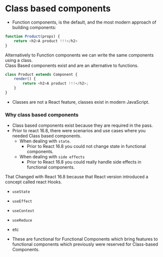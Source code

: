 # Class based components


- Function components, is the default, and the most modern approach of building components:

```javascript
function Product(props) {
    return <h2>A product !!!</h2>
}
```

Alternatively to Function components we can write the same components using a class.  
Class Based components exist and are an alternative to functions.

```javascript
class Product extends Component {
    render() {
        return <h2>A product !!!</h2>;
    }
}
```
- Classes are not a React feature, classes exist in modern JavaScript.


### Why class based components

- Class based components exist because they are required in the pass.
- Prior to react 16.8, there were scenarios and use cases where you needed Class based components.
  - When dealing with `state`.
    - Prior to React 16.8 you could not change state in functional components.
  - When dealing with `side effects`
    - Prior to React 16.8 you could really handle side effects in functional components.
  
That Changed with React 16.8 because that React version introduced a concept called react Hooks.
  - `useState`
  - `useEffect`
  - `useContext`
  - `useReduce`
  - etc

- These are functional for Functional Components which bring features to functional components which previously were reserved for Class-based Components. 
